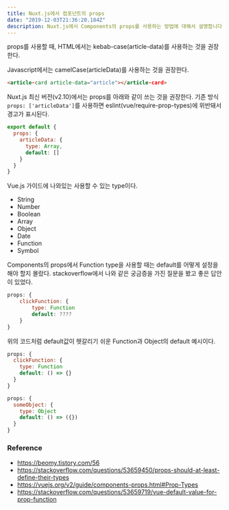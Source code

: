 ```yaml
---
title: Nuxt.js에서 컴포넌트의 props
date: "2019-12-03T21:36:20.184Z"
description: Nuxt.js에서 Components의 props를 사용하는 방법에 대해서 설명합니다.
---
```


props를 사용할 때, HTML에서는 kebab-case(article-data)를 사용하는 것을 권장한다.

Javascript에서는 camelCase(articleData)를 사용하는 것을 권장한다.

```html
<article-card article-data="article"></article-card>
```

Nuxt.js 최신 버전(v2.10)에서는 props를 아래와 같이 쓰는 것을 권장한다. 기존 방식 `props: ['articleData']`를 사용하면 eslint(vue/require-prop-types)에 위반돼서 경고가 표시된다.

```javascript
export default {
  props: {
    articleData: {
      type: Array,
      default: []
    }
  }
}
```

Vue.js 가이드에 나와있는 사용할 수 있는 type이다.

- String
- Number
- Boolean
- Array
- Object
- Date
- Function
- Symbol

Components의 props에서 Function type을 사용할 때는 default를 어떻게 설정을 해야 할지 몰랐다.
stackoverflow에서 나와 같은 궁금증을 가진 질문을 봤고 좋은 답안이 있었다.

```javascript
props: {
    clickFunction: {
        type: Function
        default: ????
    }
}
```

위의 코드처럼 default값이 헷갈리기 쉬운 Function과 Object의 default 예시이다.

```javascript
props: {
  clickFunction: {
    type: Function
    default: () => {}
  }
}

props: {
  someObject: {
    type: Object
    default: () => ({})
  }
}
```

### Reference
- https://beomy.tistory.com/56
- https://stackoverflow.com/questions/53659450/props-should-at-least-define-their-types
- https://vuejs.org/v2/guide/components-props.html#Prop-Types
- https://stackoverflow.com/questions/53659719/vue-default-value-for-prop-function
